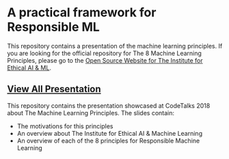 # A practical framework for Responsible ML

This repository contains a presentation of the machine learning principles. If you are looking for the official repository for The 8 Machine Learning Principles, please go to the <a href="https://github.com/EthicalML/ethical">Open Source Website for The Institute for Ethical AI & ML</a>. 

## [View All Presentation](https://ethicalml.github.io/machine-learning-principles-in-slides/#/)

This repository contains the presentation showcased at CodeTalks 2018 about The Machine Learning Principles. The slides contain:
* The motivations for this principles
* An overview about The Institute for Ethical AI & Machine Learning
* An overview of each of the 8 principles for Responsible Machine Learning

